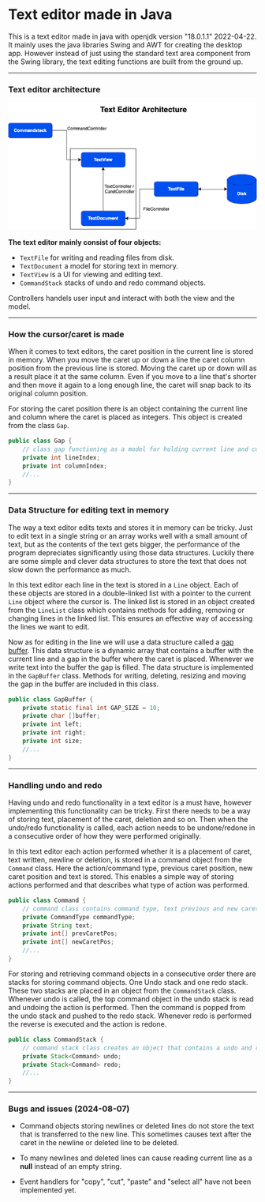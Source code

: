 # Text editor made in Java

This is a text editor made in java with openjdk version "18.0.1.1" 2022-04-22.
It mainly uses the java libraries Swing and AWT for creating the desktop app. However instead of just using the standard text area component from the Swing library, the text editing functions are built from the ground up.

---------------------------------------------------------------------------------

### Text editor architecture

![Text editor architecture](/img/text-editor.drawio.png)

**The text editor mainly consist of four objects:**
* `TextFile` for writing and reading files from disk.
* `TextDocument` a model for storing text in memory.
* `TextView` is a UI for viewing and editing text.
* `CommandStack` stacks of undo and redo command objects.

Controllers handels user input and interact with both the view and the model.

----------------------------------------------------------------------------------

### How the cursor/caret is made

When it comes to text editors, the caret position in the current line is stored in memory. When you move the caret up or down a line the caret column position from the previous line is stored. Moving the caret up or down will as a result place it at the same column. Even if you move to a line that's shorter and then move it again to a long enough line, the caret will snap back to its original column position.

For storing the caret position there is an object containing the current line and column where the caret is placed as integers. This object is created from the class `Gap`.

``` java
public class Gap {
	// class gap functioning as a model for holding current line and column placement of caret and gap
	private int lineIndex;
	private int columnIndex;
	//...
}
```

----------------------------------------------------------------------------------

### Data Structure for editing text in memory

The way a text editor edits texts and stores it in memory can be tricky. Just to edit text in a single string or an array works well with a small amount of text, but as the contents of the text gets bigger, the performance of the program depreciates significantly using those data structures. Luckily there are some simple and clever data structures to store the text that does not slow down the performance as much.

In this text editor each line in the text is stored in a `Line` object. Each of these objects are stored in a double-linked list with a pointer to the current `Line` object where the cursor is. The linked list is stored in an object created from the `LineList` class which contains methods for adding, removing or changing lines in the linked list. This ensures an effective way of accessing the lines we want to edit.

Now as for editing in the line we will use a data structure called a [gap buffer](https://en.wikipedia.org/wiki/Gap_buffer). This data structure is a dynamic array that contains a buffer with the current line and a gap in the buffer where the caret is placed. Whenever we write text into the buffer the gap is filled. The data structure is implemented in the `GapBuffer` class. Methods for writing, deleting, resizing and moving the gap in the buffer are included in this class.

``` java
public class GapBuffer {
	private static final int GAP_SIZE = 10;
	private char []buffer;
	private int left;
	private int right;
	private int size;
	//...
}
```

----------------------------------------------------------------------------------

### Handling undo and redo

Having undo and redo functionality in a text editor is a must have, however implementing this functionality can be tricky. First there needs to be a way of storing text, placement of the caret, deletion and so on. Then when the undo/redo functionality is called, each action needs to be undone/redone in a consecutive order of how they were performed originally.

In this text editor each action performed whether it is a placement of caret, text written, newline or deletion, is stored in a command object from the ``Command`` class. Here the action/command type, previous caret position, new caret position and text is stored. This enables a simple way of storing actions performed and that describes what type of action was performed.

``` java
public class Command {
	// command class contains command type, text previous and new caret position
	private CommandType commandType;
	private String text;
	private int[] prevCaretPos;
	private int[] newCaretPos;
	//...
}
```

For storing and retrieving command objects in a consecutive order there are stacks for storing command objects. One Undo stack and one redo stack. These two stacks are placed in an object from the ``CommandStack`` class. Whenever undo is called, the top command object in the undo stack is read and undoing the action is performed. Then the command is popped from the undo stack and pushed to the redo stack. Whenever redo is performed the reverse is executed and the action is redone.

``` java
public class CommandStack {
	// command stack class creates an object that contains a undo and redo stack
	private Stack<Command> undo;
	private Stack<Command> redo;
	//...
}
```

----------------------------------------------------------------------------------

### Bugs and issues (2024-08-07)

* Command objects storing newlines or deleted lines do not store the text that is transferred to the new line. This sometimes causes text after the caret in the newline or deleted line to be deleted.

* To many newlines and deleted lines can cause reading current line as a **null** instead of an empty string.

* Event handlers for "copy", "cut", "paste" and "select all" have not been implemented yet.